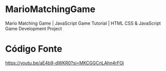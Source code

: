 # MarioMatchingGame
Mario Matching Game | JavaScript Game Tutorial | HTML CSS &amp; JavaScript Game Development Project
# Código Fonte 
https://youtu.be/aE4b9-dWKR0?si=MKCGGCnLAhn4rFOi

